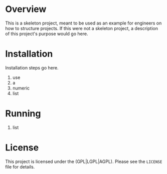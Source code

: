 # Overview

 This is a skeleton project, meant to be used as an example for engineers on how to structure projects.
If this were not a skeleton project, a description of this project's purpose would go here.

# Installation

Installation steps go here.

1. use 
1. a
1. numeric
1. list

# Running

1. list

# License

 This project is licensed under the (GPL|LGPL|AGPL). Please see the `LICENSE` file for details.
